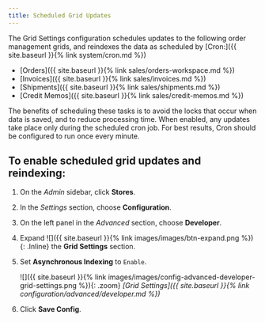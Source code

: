 ```yaml
---
title: Scheduled Grid Updates
---
```


The Grid Settings configuration schedules updates to the following order management grids, and reindexes the data as scheduled by [Cron:]({{ site.baseurl }}{% link system/cron.md %})

- [Orders]({{ site.baseurl }}{% link sales/orders-workspace.md %})
- [Invoices]({{ site.baseurl }}{% link sales/invoices.md %})
- [Shipments]({{ site.baseurl }}{% link sales/shipments.md %})
- [Credit Memos]({{ site.baseurl }}{% link sales/credit-memos.md %})

The benefits of scheduling these tasks is to avoid the locks that occur when data is saved, and to reduce processing time. When enabled, any updates take place only during the scheduled cron job. For best results, Cron should be configured to run once every minute.

## To enable scheduled grid updates and reindexing:

1. On the _Admin_ sidebar, click **Stores**.

1. In the _Settings_ section, choose **Configuration**.

1. On the left panel in the _Advanced_ section, choose **Developer**.

1. Expand ![]({{ site.baseurl }}{% link images/images/btn-expand.png %}){: .Inline} the **Grid Settings** section.

1. Set **Asynchronous Indexing** to `Enable`.

    ![]({{ site.baseurl }}{% link images/images/config-advanced-developer-grid-settings.png %}){: .zoom}
    _[Grid Settings]({{ site.baseurl }}{% link configuration/advanced/developer.md %})_

1. Click **Save Config**.
